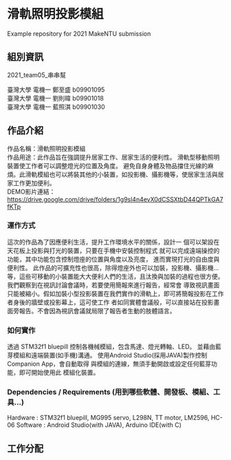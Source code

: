 # 滑軌照明投影模組
Example repository for 2021 MakeNTU submission

## 組別資訊
2021_team05_串串幫

臺灣大學 電機一 鄭至盛 b09901095 <br>
臺灣大學 電機一 劉則暐 b09901018 <br>
臺灣大學 電機一 藍照淇 b09901030 <br>

## 作品介紹
作品名稱：滑軌照明投影模組 <br>
作品用途：此作品旨在強調提升居家工作、居家生活的便利性。
         滑軌型移動照明裝置使工作者可以調整燈光的位置及角度。
         避免自身身體及物品擋住光線的麻煩。此滑軌模組也可以將裝其他的小裝置，如投影機、攝影機等，使居家生活與居家工作更加便利。
 <br>
DEMO影片連結：https://drive.google.com/drive/folders/1g9sl4n4evX0dCSSXtbD44QPTkGA7fKTp

### 運作方式
這次的作品為了因應便利生活，提升工作環境水平的關係，設計一
個可以架設在天花板上投影與打光的裝置，只要在手機中安裝控制程式
就可以完成遠端操控的功能，其中功能包含控制燈座的位置與角度以及亮度，
進而實現打光的自由度與便利性。
此作品的可擴充性也很高，除得燈座外也可以加裝，投影機、攝影機...等，這些可移動的小裝置能大大便利人們的生活，且汰換與加裝的過程也很方便。<br>
我們觀察到在視訊討論會議時，若要使用簡報來進行報告，經常會
導致視訊畫面只能被縮小。假如加裝小型投影裝置在我們實作的滑軌上，即可將簡報投影在工作者身後的牆壁或投影幕上，這可使工作
者如同實體會議般，可以直接站在投影畫面旁報告。不會因為視訊會議就局限了報告者生動的肢體語言。


### 如何實作
透過 STM32f1 bluepill 控制各機械模組，包含馬達、燈光轉軸、LED。
並藉由藍芽模組和遠端裝置(如手機)溝通。
使用Android Studio(採用JAVA)製作控制Companion App，會自動取得
與模組的連線，無須手動開啟或設定任何藍芽功能，即可開始使用此
模組化裝置。


### Dependencies / Requirements (用到哪些軟體、開發板、模組、工具...)
Hardware : STM32f1 bluepill, MG995 servo, L298N, TT motor, LM2596, HC-06
Software : Android Studio(with JAVA), Arduino IDE(with C)

## 工作分配
